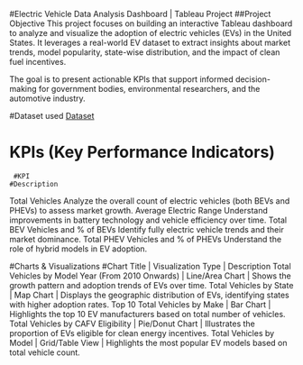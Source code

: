 #Electric Vehicle Data Analysis Dashboard | Tableau Project
##Project Objective
This project focuses on building an interactive Tableau dashboard to analyze and visualize the adoption of electric vehicles (EVs) in the United States. It leverages a real-world EV dataset to extract insights about market trends, model popularity, state-wise distribution, and the impact of clean fuel incentives.

The goal is to present actionable KPIs that support informed decision-making for government bodies, environmental researchers, and the automotive industry.

#Dataset used
<a href="https://github.com/Tjgaurav22/Data-analysis-dashboard-using-tebleau/blob/main/archive%20(8)%20%5BMConverter.eu%5D.xls">Dataset</a>

# KPIs (Key Performance Indicators)
     #KPI                                                          #Description   
Total Vehicles                              Analyze the overall count of electric vehicles (both BEVs and PHEVs) to assess market growth.
Average Electric Range                      Understand improvements in battery technology and vehicle efficiency over time.
Total BEV Vehicles and % of BEVs            Identify fully electric vehicle trends and their market dominance.
Total PHEV Vehicles and % of PHEVs          Understand the role of hybrid models in EV adoption.

#Charts & Visualizations
#Chart Title | Visualization Type | Description
Total Vehicles by Model Year (From 2010 Onwards) | Line/Area Chart | Shows the growth pattern and adoption trends of EVs over time.
Total Vehicles by State | Map Chart | Displays the geographic distribution of EVs, identifying states with higher adoption rates.
Top 10 Total Vehicles by Make | Bar Chart | Highlights the top 10 EV manufacturers based on total number of vehicles.
Total Vehicles by CAFV Eligibility | Pie/Donut Chart | Illustrates the proportion of EVs eligible for clean energy incentives.
Total Vehicles by Model | Grid/Table View | Highlights the most popular EV models based on total vehicle count.



